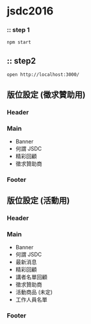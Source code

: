 # jsdc2016

### :: step 1

`npm start`

## :: step2

`open http://localhost:3000/`

## 版位設定 (徵求贊助用)

### Header
### Main
  - Banner
  - 何謂 JSDC
  - 精彩回顧
  - 徵求贊助商

### Footer

## 版位設定 (活動用)

### Header
### Main
  - Banner
  - 何謂 JSDC
  - 最新消息
  - 精彩回顧
  - 講者名單回顧
  - 徵求贊助商
  - 活動商品 (未定)
  - 工作人員名單

### Footer
